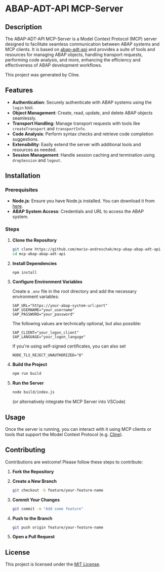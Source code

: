 # ABAP-ADT-API MCP-Server

## Description

The ABAP-ADT-API MCP-Server is a Model Context Protocol (MCP) server designed to facilitate seamless communication between ABAP systems and MCP clients. It is based on [abap-adt-api](https://github.com/marcellourbani/abap-adt-api/) and provides a suite of tools and resources for managing ABAP objects, handling transport requests, performing code analysis, and more, enhancing the efficiency and effectiveness of ABAP development workflows.

This project was generated by Cline.

## Features

- **Authentication**: Securely authenticate with ABAP systems using the `login` tool.
- **Object Management**: Create, read, update, and delete ABAP objects seamlessly.
- **Transport Handling**: Manage transport requests with tools like `createTransport` and `transportInfo`.
- **Code Analysis**: Perform syntax checks and retrieve code completion suggestions.
- **Extensibility**: Easily extend the server with additional tools and resources as needed.
- **Session Management**: Handle session caching and termination using `dropSession` and `logout`.

## Installation

### Prerequisites

- **Node.js**: Ensure you have Node.js installed. You can download it from [here](https://nodejs.org/).
- **ABAP System Access**: Credentials and URL to access the ABAP system.

### Steps

1. **Clone the Repository**

   ```bash
   git clone https://github.com/mario-andreschak/mcp-abap-abap-adt-api.git
   cd mcp-abap-abap-adt-api
   ```

2. **Install Dependencies**

   ```bash
   npm install
   ```

3. **Configure Environment Variables**

   Create a `.env` file in the root directory and add the necessary environment variables:

   ```env
   SAP_URL="https://your-abap-system-url:port"
   SAP_USERNAME="your_username"
   SAP_PASSWORD="your_password"
   ```

   The following values are technically optional, but also possible:

   ```env
   SAP_CLIENT="your_logon_client"
   SAP_LANGUAGE="your_logon_languge"
   ```

   If you're using self-signed certificates, you can also set 

   ```env
   NODE_TLS_REJECT_UNAUTHORIZED="0"
   ```

4. **Build the Project**

   ```bash
   npm run build
   ```

5. **Run the Server**

   ```bash
   node build/index.js
   ```

   (or alternatively integrate the MCP Server into VSCode)

## Usage

Once the server is running, you can interact with it using MCP clients or tools that support the Model Context Protocol (e.g. [Cline](https://github.com/cline/cline)).


## Contributing

Contributions are welcome! Please follow these steps to contribute:

1. **Fork the Repository**
2. **Create a New Branch**

   ```bash
   git checkout -b feature/your-feature-name
   ```

3. **Commit Your Changes**

   ```bash
   git commit -m "Add some feature"
   ```

4. **Push to the Branch**

   ```bash
   git push origin feature/your-feature-name
   ```

5. **Open a Pull Request**

## License

This project is licensed under the [MIT License](LICENSE).
